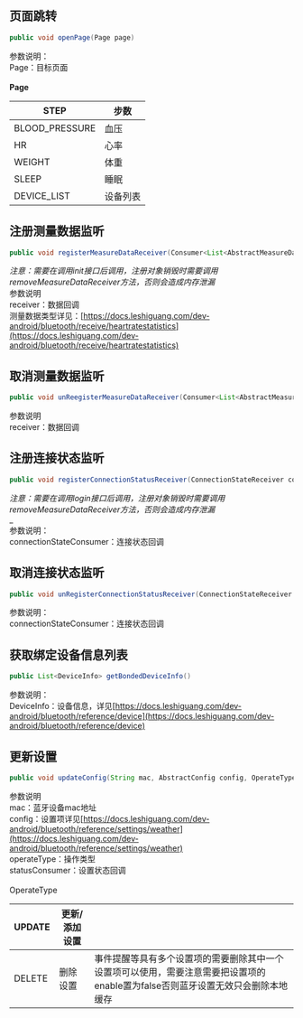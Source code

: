 <a name="zPwjK"></a>
## 页面跳转
```java
public void openPage(Page page)
```
参数说明：<br />Page：目标页面<br />
<br />**Page**

| STEP | 步数 |
| --- | --- |
| BLOOD_PRESSURE | 血压 |
| HR | 心率 |
| WEIGHT | 体重 |
| SLEEP | 睡眠 |
| DEVICE_LIST | 设备列表 |

<a name="F7QT4"></a>
## 注册测量数据监听
```java
public void registerMeasureDataReceiver(Consumer<List<AbstractMeasureData>> receiver)
```
_注意：需要在调用init接口后调用，注册对象销毁时需要调用removeMeasureDataReceiver方法，否则会造成内存泄漏_<br />参数说明<br />receiver：数据回调<br />测量数据类型详见：[https://docs.leshiguang.com/dev-android/bluetooth/receive/heartratestatistics](https://docs.leshiguang.com/dev-android/bluetooth/receive/heartratestatistics)
<a name="dOgjW"></a>
## 取消测量数据监听
```java
public void unReegisterMeasureDataReceiver(Consumer<List<AbstractMeasureData>> receiver)
```
参数说明<br />receiver：数据回调<br />

<a name="nvr1Q"></a>
## 注册连接状态监听
```java
public void registerConnectionStatusReceiver(ConnectionStateReceiver connectionStateConsumer)
```
_注意：需要在调用login接口后调用，注册对象销毁时需要调用removeMeasureDataReceiver方法，否则会造成内存泄漏_<br />_<br />参数说明：<br />connectionStateConsumer：连接状态回调
<a name="4yFLS"></a>
## 取消连接状态监听
```java
public void unRegisterConnectionStatusReceiver(ConnectionStateReceiver connectionStateConsumer)
```
参数说明：<br />connectionStateConsumer：连接状态回调
<a name="DarnU"></a>
## 获取绑定设备信息列表
```java
public List<DeviceInfo> getBondedDeviceInfo()
```
参数说明：<br />DeviceInfo：设备信息，详见[https://docs.leshiguang.com/dev-android/bluetooth/reference/device](https://docs.leshiguang.com/dev-android/bluetooth/reference/device)
<a name="CcLpS"></a>
## 更新设置
```java
public void updateConfig(String mac, AbstractConfig config, OperateType operateType, Consumer<ConfigStatus> statusConsumer)
```
参数说明<br />mac：蓝牙设备mac地址<br />config：设置项详见[https://docs.leshiguang.com/dev-android/bluetooth/reference/settings/weather](https://docs.leshiguang.com/dev-android/bluetooth/reference/settings/weather)<br />operateType：操作类型<br />statusConsumer：设置状态回调<br />
<br />OperateType

| UPDATE | 更新/添加设置 |  |
| --- | --- | --- |
| DELETE | 删除设置 | 事件提醒等具有多个设置项的需要删除其中一个设置项可以使用，需要注意需要把设置项的enable置为false否则蓝牙设置无效只会删除本地缓存 |


